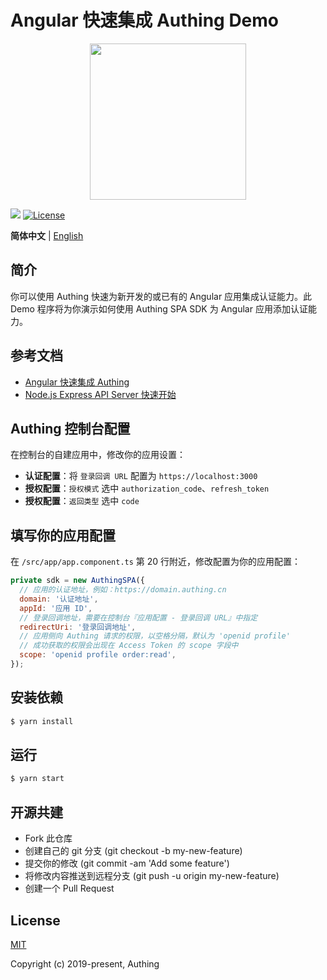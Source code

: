 # Angular 快速集成 Authing Demo

<div align=center>
  <img width="250" src="https://files.authing.co/authing-console/authing-logo-new-20210924.svg" />
</div>

<a href="https://forum.authing.cn/" target="_blank"><img src="https://img.shields.io/badge/chat-forum-blue" /></a>
<a href="https://opensource.org/licenses/MIT" target="_blank"><img src="https://img.shields.io/badge/License-MIT-success" alt="License"></a>

**简体中文** | [English](./README.md)

## 简介

你可以使用 Authing 快速为新开发的或已有的 Angular 应用集成认证能力。此 Demo 程序将为你演示如何使用 Authing SPA SDK 为 Angular 应用添加认证能力。

## 参考文档

- [Angular 快速集成 Authing](https://docs.authing.cn/v2/quickstarts/spa/angular.html)
- [Node.js Express API Server 快速开始](https://docs.authing.cn/v2/quickstarts/apiServer/nodeJsExpress/)

## Authing 控制台配置

在控制台的自建应用中，修改你的应用设置：

- **认证配置**：将 `登录回调 URL` 配置为 `https://localhost:3000`
- **授权配置**：`授权模式` 选中 `authorization_code`、`refresh_token`
- **授权配置**：`返回类型` 选中 `code`


## 填写你的应用配置

在 `/src/app/app.component.ts` 第 20 行附近，修改配置为你的应用配置：

```js
private sdk = new AuthingSPA({
  // 应用的认证地址，例如：https://domain.authing.cn
  domain: '认证地址',
  appId: '应用 ID',
  // 登录回调地址，需要在控制台『应用配置 - 登录回调 URL』中指定
  redirectUri: '登录回调地址',
  // 应用侧向 Authing 请求的权限，以空格分隔，默认为 'openid profile'
  // 成功获取的权限会出现在 Access Token 的 scope 字段中
  scope: 'openid profile order:read',
});
```


## 安装依赖

```bash
$ yarn install
```


## 运行

```bash
$ yarn start
```

## 开源共建

- Fork 此仓库
- 创建自己的 git 分支 (git checkout -b my-new-feature)
- 提交你的修改 (git commit -am 'Add some feature')
- 将修改内容推送到远程分支 (git push -u origin my-new-feature)
- 创建一个 Pull Request

## License

[MIT](https://opensource.org/licenses/MIT)

Copyright (c) 2019-present, Authing
